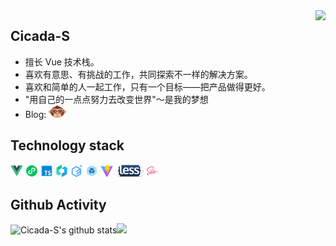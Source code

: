 <img align="right" src="https://count.getloli.com/get/@:Cicada-S?theme=rule34">

## Cicada-S

- 擅长 Vue 技术栈。
- 喜欢有意思、有挑战的工作，共同探索不一样的解决方案。
- 喜欢和简单的人一起工作，只有一个目标——把产品做得更好。
- "用自己的一点点努力去改变世界"～是我的梦想
- Blog: <a href="https://blog.csdn.net/South_ink?type=blog"><code><img height="20" width="28" src="./images/csdn.png"></code></a>

## Technology stack

<a href="https://v3.cn.vuejs.org"><code><img height="20" src="./images/vue.png"></code></a>
<a href="https://developers.weixin.qq.com/doc/"><code><img height="20" src="./images/xcx.svg"></code></a>
<a href="https://www.tslang.cn/index.html"><code><img height="20" src="./images/typescript.png"></code></a>
<a href="https://vant-contrib.gitee.io/vant/#/zh-CN/"><code><img height="20" src="./images/vant.png"></code></a>
<a href="https://element.eleme.cn/#/zh-CN"><code><img height="20" src="./images/element plus.svg"></code></a>
<a href="https://webpack.js.org/"><code><img height="20" src="./images/webpack.svg"></code></a>
<a href="https://cn.vitejs.dev"><code><img height="20" src="./images/vite.png"></code></a>
<a href="http://lesscss.cn/"><code><img height="20" src="./images/less.png"></code></a>
<a href="https://sass-lang.com"><code><img height="20" src="./images/sass.png"></code></a>


## Github Activity

![Cicada-S's github stats](https://github-readme-stats.vercel.app/api?username=Cicada-S&show_icons=true&theme=onedark)![](https://github-readme-stats.vercel.app/api/top-langs/?username=Cicada-S&layout=compact&langs_count=6&theme=onedark)
